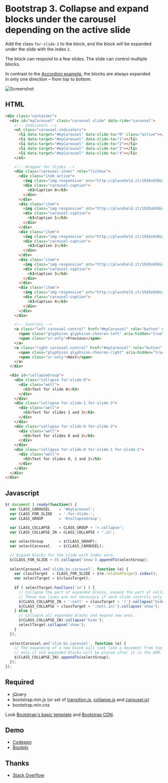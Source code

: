 # Bootstrap 3. Collapse and expand blocks under the&nbsp;carousel depending on&nbsp;the&nbsp;active&nbsp;slide

Add the class `for-slide-2` to&nbsp;the&nbsp;block, and&nbsp;the&nbsp;block will&nbsp;be&nbsp;expanded under the&nbsp;slide with&nbsp;the&nbsp;index&nbsp;`2`. 

The block can respond to a few slides. The slide can control multiple blocks.

In contrast to the [Accordion example](http://getbootstrap.com/javascript/#collapse-example-accordion), the&nbsp;blocks are always expanded in&nbsp;only&nbsp;one direction&nbsp;&ndash; from&nbsp;top to&nbsp;bottom.

![Screenshot](https://github.com/glebkema/bootstrap-collapsing-by-carousel/blob/master/bootstrap-collapsing-by-carousel.png)

## HTML

```html
<div class="container">
  <div id="myCarousel" class="carousel slide" data-ride="carousel">
    <!-- Indicators -->
    <ol class="carousel-indicators">
      <li data-target="#myCarousel" data-slide-to="0" class="active"></li>
      <li data-target="#myCarousel" data-slide-to="1"></li>
      <li data-target="#myCarousel" data-slide-to="2"></li>
      <li data-target="#myCarousel" data-slide-to="3"></li>
      <li data-target="#myCarousel" data-slide-to="4"></li>
    </ol>

    <!-- Wrapper for slides -->
    <div class="carousel-inner" role="listbox">
      <div class="item active">
        <img class="img-responsive" src="http://placehold.it/1920x650&amp;text=Slide%200" alt="Slide 0">
        <div class="carousel-caption">
          <h3>Caption 0</h3>
        </div>
      </div>
      <div class="item">
        <img class="img-responsive" src="http://placehold.it/1920x650&amp;text=Slide%201" alt="Slide 1">
        <div class="carousel-caption">
          <h3>Caption 1</h3>
        </div>
      </div>
      <div class="item">
        <img class="img-responsive" src="http://placehold.it/1920x650&amp;text=Slide%202" alt="Slide 2">
        <div class="carousel-caption">
          <h3>Caption 2</h3>
        </div>
      </div>
      <div class="item">
        <img class="img-responsive" src="http://placehold.it/1920x650&amp;text=Slide%203" alt="Slide 3">
        <div class="carousel-caption">
          <h3>Caption 3</h3>
        </div>
      </div>
      <div class="item">
        <img class="img-responsive" src="http://placehold.it/1920x650&amp;text=Slide%204" alt="Slide 4">
        <div class="carousel-caption">
          <h3>Caption 4</h3>
        </div>
      </div>
    </div>

    <!-- Controls -->
    <a class="left carousel-control" href="#myCarousel" role="button" data-slide="prev">
      <span class="glyphicon glyphicon-chevron-left" aria-hidden="true"></span>
      <span class="sr-only">Previous</span>
    </a>
    <a class="right carousel-control" href="#myCarousel" role="button" data-slide="next">
      <span class="glyphicon glyphicon-chevron-right" aria-hidden="true"></span>
      <span class="sr-only">Next</span>
    </a>
  </div>

  <div id="collapseGroup">
    <div class="collapse for-slide-0">
      <div class="well">
        <h3>Text for slide 0</h3>
      </div>
    </div>
    <div class="collapse for-slide-1 for-slide-3">
      <div class="well">
        <h3>Text for slides 1 and 3</h3>
      </div>
    </div>
    <div class="collapse for-slide-0 for-slide-2">
      <div class="well">
        <h3>Text for slides 0 and 2</h3>
      </div>
    </div>
    <div class="collapse for-slide-0 for-slide-1 for-slide-2">
      <div class="well">
        <h3>Text for slides 0, 1 and 2</h3>
      </div>
    </div>
  </div>
</div>
```

## Javascript

```javascript
$( document ).ready(function() {
  var CLASS_CAROUSEL    = '#myCarousel';
  var CLASS_FOR_SLIDE   = '.for-slide-';
  var CLASS_GROUP       = '#collapseGroup';
  
  var CLASS_COLLAPSE    = CLASS_GROUP + '>.collapse';
  var CLASS_COLLAPSE_IN = CLASS_COLLAPSE + '.in';

  var selectGroup       = $(CLASS_GROUP); 
  var selectCarousel    = $(CLASS_CAROUSEL);

  // Expand blocks for the slide with index zero.
  $(CLASS_FOR_SLIDE + 0).collapse('show').appendTo(selectGroup);
    
  selectCarousel.on('slide.bs.carousel', function (e) {
    var classTarget  = CLASS_FOR_SLIDE + $(e.relatedTarget).index();
    var selectTarget = $(classTarget);
    
    if ( selectTarget.hasClass('in') ) {
      // Collapse the part of expanded blocks, expand the part of collapsed ones.
      // These two lines are not necessary if each slide controls only one block.
      $(CLASS_COLLAPSE_IN + ':not(' + classTarget + ')').collapse('hide');
      $(CLASS_COLLAPSE + classTarget + ':not(.in)').collapse('show');
    } else {
      // Collapse all expanded blocks and expand new ones.
      $(CLASS_COLLAPSE_IN).collapse('hide');
      selectTarget.collapse('show');
    }
  });
  
  selectCarousel.on('slid.bs.carousel', function (e) {
    // The expanding of a new block will look like a movement from top to bottom,
    // only if old expanded blocks will be placed after it in the DOM.
    $(CLASS_COLLAPSE_IN).appendTo(selectGroup);
  });
});
```

## Required

* jQuery 
* bootstrap.min.js (or set of [transition.js](http://getbootstrap.com/javascript/#transitions), [collapse.js](http://getbootstrap.com/javascript/#collapse) and [carousel.js](http://getbootstrap.com/javascript/#carousel))
* bootstrap.min.css

Look [Bootstrap's basic template](http://getbootstrap.com/getting-started/#template) and [Bootstrap CDN](http://getbootstrap.com/getting-started/#download-cdn).

## Demo

* [Codepen](http://codepen.io/glebkema/pen/PNrBbX)
* [Bootply](http://www.bootply.com/0yR7QTvNNw)

## Thanks

* [Stack Overflow](http://stackoverflow.com/questions/37265371/#37277437)
